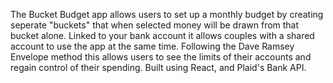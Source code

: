 The Bucket Budget app allows users to set up a monthly budget by creating seperate "buckets" that when selected money will be drawn from that bucket alone. Linked to your bank account it allows couples with a shared account to use the app at the same time. Following the Dave Ramsey Envelope method this allows users to see the limits of their accounts and regain control of their spending.
Built using React, and Plaid's Bank API.
